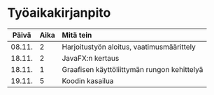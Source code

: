 # Työaikakirjanpito

| **Päivä** | **Aika** | **Mitä tein**   |
| :-----:|:-----| :---------|
| 08.11. | 2    | Harjoitustyön aloitus, vaatimusmäärittely |
| 18.11. | 2    | JavaFX:n kertaus |
| 18.11. | 1    | Graafisen käyttöliittymän rungon kehittelyä |
| 19.11. | 5    | Koodin kasailua |
